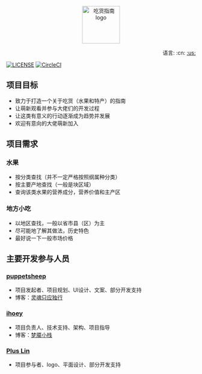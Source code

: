 <p align="center"><a href="https://www.ihoey.com" target="_blank" rel="noopener noreferrer"><img width="100" src="https://www.ihoey.com/static/logo.png" alt="吃货指南 logo"></a></p>

<div align="right">
    语言: :cn:
    <a title="English" href="README_EN.md">
    :us:
    </a>
</div>

[![LICENSE](https://img.shields.io/badge/license-Anti%20996-blue.svg?style=flat-square)](/LICENSE)
[![CircleCI](https://circleci.com/gh/DreamStacks/food-geo-mapping.svg?style=svg)](https://circleci.com/gh/DreamStacks/food-geo-mapping)

## 项目目标

- 致力于打造一个关于吃货（水果和特产）的指南
- 让萌新观看并参与大佬们的开发过程
- 让这类有意义的行动逐渐成为趋势并发展
- 欢迎有意向的大佬萌新加入

## 项目需求

### 水果

- 按分类查找（并不一定严格按照纲属种分类）
- 按主要产地查找（一般是块区域）
- 查询该类水果的营养成分，营养价值和主产区

### 地方小吃

- 以地区查找，一般以省市县（区）为主
- 尽可能地了解其做法，历史特色
- 最好说一下一般市场价格

## 主要开发参与人员

### [puppetsheep](https://github.com/puppetsheep)

- 项目发起者、项目规划、UI设计、文案、部分开发支持
- 博客：[灵魂只应独行](https://puppetsheep.cn/)

### [ihoey](https://github.com/ihoey)

- 项目负责人、技术支持、架构、项目指导
- 博客：[梦魇小栈](https://blog.ihoey.com/)

### [Plus Lin](https://github.com/ljh980703)

- 项目参与者、logo、平面设计、部分开发支持

